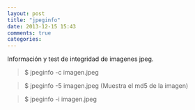 ```yaml
---
layout: post
title: "jpeginfo"
date: 2013-12-15 15:43
comments: true
categories: 
---
```

Información y test de integridad de imagenes jpeg.

>$ jpeginfo -c imagen.jpeg

>$ jpeginfo -5 imagen.jpeg (Muestra el md5 de la imagen)

>$ jpeginfo -i imagen.jpeg

